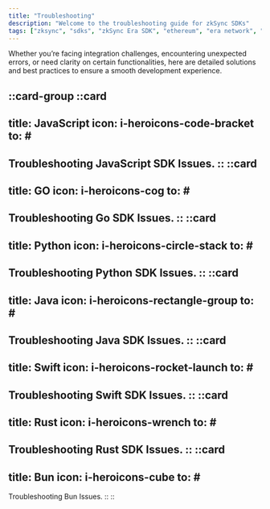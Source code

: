 ```yaml
---
title: "Troubleshooting"
description: "Welcome to the troubleshooting guide for zkSync SDKs"
tags: ["zksync", "sdks", "zkSync Era SDK", "ethereum", "era network", "troubleshooting"]
---
```


Whether you’re facing integration challenges, encountering unexpected errors, or need clarity on certain functionalities,
here are detailed solutions and best practices to ensure a smooth development experience.

::card-group
::card
---
title: JavaScript
icon: i-heroicons-code-bracket
to: #
---
Troubleshooting JavaScript SDK Issues.
::
::card
---
title: GO
icon: i-heroicons-cog
to: #
---
Troubleshooting Go SDK Issues.
::
::card
---
title: Python
icon: i-heroicons-circle-stack
to: #
---
Troubleshooting Python SDK Issues.
::
::card
---
title: Java
icon: i-heroicons-rectangle-group
to: #
---
Troubleshooting Java SDK Issues.
::
::card
---
title: Swift
icon: i-heroicons-rocket-launch
to: #
---
Troubleshooting Swift SDK Issues.
::
::card
---
title: Rust
icon:  i-heroicons-wrench
to: #
---
Troubleshooting Rust SDK Issues.
::
::card
---
title: Bun
icon: i-heroicons-cube
to: #
---
Troubleshooting Bun Issues.
::
::
